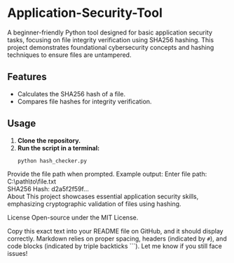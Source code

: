# Application-Security-Tool  

A beginner-friendly Python tool designed for basic application security tasks, focusing on file integrity verification using SHA256 hashing. This project demonstrates foundational cybersecurity concepts and hashing techniques to ensure files are untampered.  

## Features  
- Calculates the SHA256 hash of a file.  
- Compares file hashes for integrity verification.  

## Usage  
1. **Clone the repository.**  
2. **Run the script in a terminal:**  
   ```bash  
   python hash_checker.py  
Provide the file path when prompted. Example output:
Enter file path: C:\path\to\file.txt  
SHA256 Hash: d2a5f2f59f...  
About
This project showcases essential application security skills, emphasizing cryptographic validation of files using hashing.

License
Open-source under the MIT License.

Copy this exact text into your README file on GitHub, and it should display correctly. Markdown relies on proper spacing, headers (indicated by `#`), and code blocks (indicated by triple backticks ```). Let me know if you still face issues!
